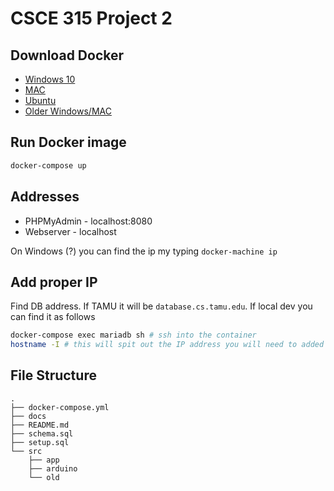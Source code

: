 # CSCE 315 Project 2

## Download Docker
* [Windows 10](https://store.docker.com/editions/community/docker-ce-desktop-windows)
* [MAC](https://store.docker.com/editions/community/docker-ce-desktop-mac)
* [Ubuntu](https://store.docker.com/editions/community/docker-ce-server-ubuntu)
* [Older Windows/MAC](https://docs.docker.com/toolbox/overview/)

## Run Docker image
```bash
docker-compose up
```

## Addresses
* PHPMyAdmin - localhost:8080
* Webserver - localhost

On Windows (?) you can find the ip my typing `docker-machine ip`

## Add proper IP

Find DB address. If TAMU it will be `database.cs.tamu.edu`.
If local dev you can find it as follows

```bash
docker-compose exec mariadb sh # ssh into the container
hostname -I # this will spit out the IP address you will need to added to the common methods file
```

## File Structure
```
.
├── docker-compose.yml
├── docs
├── README.md
├── schema.sql
├── setup.sql
└── src
    ├── app
    ├── arduino
    └── old
```